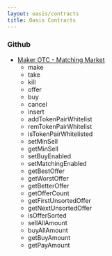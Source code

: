 ```yaml
---
layout: oasis/contracts
title: Oasis Contracts
---
```


### Github

* [Maker OTC - Matching Market](https://github.com/makerdao/maker-otc/blob/master/src/matching_market.sol)
  * make
  * take
  * kill
  * offer
  * buy
  * cancel
  * insert
  * addTokenPairWhitelist
  * remTokenPairWhitelist
  * isTokenPairWhitelisted
  * setMinSell
  * getMinSell
  * setBuyEnabled
  * setMatchingEnabled
  * getBestOffer
  * getWorstOffer
  * getBetterOffer
  * getOfferCount
  * getFirstUnsortedOffer
  * getNextUnsortedOffer
  * isOfferSorted
  * sellAllAmount
  * buyAllAmount
  * getBuyAmount
  * getPayAmount

